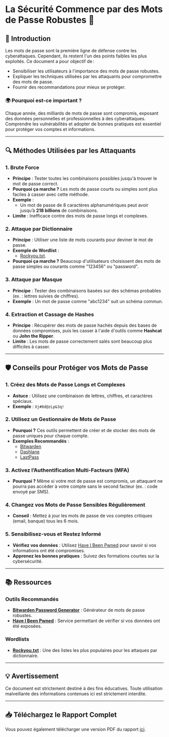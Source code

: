 # La Sécurité Commence par des Mots de Passe Robustes 🔐  

## 📜 Introduction  

Les mots de passe sont la première ligne de défense contre les cyberattaques. Cependant, ils restent l'un des points faibles les plus exploités. Ce document a pour objectif de :  
- Sensibiliser les utilisateurs à l'importance des mots de passe robustes.  
- Expliquer les techniques utilisées par les attaquants pour compromettre des mots de passe.  
- Fournir des recommandations pour mieux se protéger.  

### 🌍 Pourquoi est-ce important ?  
Chaque année, des milliards de mots de passe sont compromis, exposant des données personnelles et professionnelles à des cyberattaques. Comprendre les vulnérabilités et adopter de bonnes pratiques est essentiel pour protéger vos comptes et informations.  

---

## 🔍 Méthodes Utilisées par les Attaquants  

### 1. Brute Force  
- **Principe** : Tester toutes les combinaisons possibles jusqu'à trouver le mot de passe correct.  
- **Pourquoi ça marche ?** Les mots de passe courts ou simples sont plus faciles à casser avec cette méthode.  
- **Exemple** :  
  - Un mot de passe de 8 caractères alphanumériques peut avoir jusqu’à **218 billions** de combinaisons.  
- **Limite** : Inefficace contre des mots de passe longs et complexes.  

### 2. Attaque par Dictionnaire  
- **Principe** : Utiliser une liste de mots courants pour deviner le mot de passe.  
- **Exemple de Wordlist** :  
  - [Rockyou.txt](https://github.com/brannondorsey/naive-hashcat/releases/tag/data).  
- **Pourquoi ça marche ?** Beaucoup d'utilisateurs choisissent des mots de passe simples ou courants comme "123456" ou "password".  

### 3. Attaque par Masque  
- **Principe** : Tester des combinaisons basées sur des schémas probables (ex. : lettres suivies de chiffres).  
- **Exemple** : Un mot de passe comme "abc1234" suit un schéma commun.  

### 4. Extraction et Cassage de Hashes  
- **Principe** : Récupérer des mots de passe hachés depuis des bases de données compromises, puis les casser à l'aide d'outils comme **Hashcat** ou **John the Ripper**.  
- **Limite** : Les mots de passe correctement salés sont beaucoup plus difficiles à casser.  

---

## 🛡️ Conseils pour Protéger vos Mots de Passe  

### 1. Créez des Mots de Passe Longs et Complexes  
- **Astuce** : Utilisez une combinaison de lettres, chiffres, et caractères spéciaux.  
- **Exemple** : `Xj#8d@zLp&3q!`  

### 2. Utilisez un Gestionnaire de Mots de Passe  
- **Pourquoi ?** Ces outils permettent de créer et de stocker des mots de passe uniques pour chaque compte.  
- **Exemples Recommandés** :  
  - [Bitwarden](https://bitwarden.com/)  
  - [Dashlane](https://www.dashlane.com/)  
  - [LastPass](https://www.lastpass.com/)  

### 3. Activez l’Authentification Multi-Facteurs (MFA)  
- **Pourquoi ?** Même si votre mot de passe est compromis, un attaquant ne pourra pas accéder à votre compte sans le second facteur (ex. : code envoyé par SMS).  

### 4. Changez vos Mots de Passe Sensibles Régulièrement  
- **Conseil** : Mettez à jour les mots de passe de vos comptes critiques (email, banque) tous les 6 mois.  

### 5. Sensibilisez-vous et Restez Informé  
- **Vérifiez vos données** : Utilisez [Have I Been Pwned](https://haveibeenpwned.com/) pour savoir si vos informations ont été compromises.  
- **Apprenez les bonnes pratiques** : Suivez des formations courtes sur la cybersécurité.  

---

## 📚 Ressources  

### Outils Recommandés  
- **[Bitwarden Password Generator](https://bitwarden.com/password-generator/)** : Générateur de mots de passe robustes.  
- **[Have I Been Pwned](https://haveibeenpwned.com/)** : Service permettant de vérifier si vos données ont été exposées.  

### Wordlists  
- **[Rockyou.txt](https://github.com/brannondorsey/naive-hashcat/releases/tag/data)** : Une des listes les plus populaires pour les attaques par dictionnaire.  

---

## 💡 Avertissement  

Ce document est strictement destiné à des fins éducatives. Toute utilisation malveillante des informations contenues ici est strictement interdite.  

---

## 📥 Téléchargez le Rapport Complet  
Vous pouvez également télécharger une version PDF du rapport [ici](./Rapport/password-security.pdf).  

